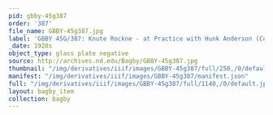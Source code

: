 ```yaml
---
pid: gbby-45g387
order: '387'
file_name: GBBY-45g387.jpg
label: 'GBBY 45G/387: Knute Rockne - at Practice with Hunk Anderson (Coach) - c1920s'
_date: 1920s
object_type: glass plate negative
source: http://archives.nd.edu/Bagby/GBBY-45g387.jpg
thumbnail: "/img/derivatives/iiif/images/GBBY-45g387/full/250,/0/default.jpg"
manifest: "/img/derivatives/iiif/images/GBBY-45g387/manifest.json"
full: "/img/derivatives/iiif/images/GBBY-45g387/full/1140,/0/default.jpg"
layout: bagby_item
collection: bagby
---
```

